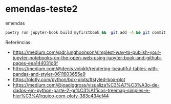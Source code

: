 # emendas-teste2
emendas

```bash
poetry run jupyter-book build myfirstbook &&  git add -A && git commit -m "publish" && git push && poetry run ghp-import -n -p -f myfirstbook/_build/html
```


Referências:

- https://medium.com/@dr.junghoonson/simplest-way-to-publish-your-jupyter-notebooks-on-the-open-web-using-jupyter-book-and-github-pages-eea144031d6f
- https://medium.com/@denis.volokh/rendering-beautiful-tables-with-pandas-and-styler-0611603655e9
- https://plotly.com/python/box-plots/#styled-box-plot
- https://medium.com/@joaolggross/visualiza%C3%A7%C3%A3o-de-dados-em-python-parte-2-gr%C3%A1ficos-treemap-simples-e-hier%C3%A1rquico-com-ploty-383c434ef44